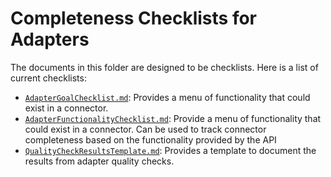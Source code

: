 # Completeness Checklists for Adapters

The documents in this folder are designed to be checklists. Here is a list of
current checklists:

- [`AdapterGoalChecklist.md`](AdapterGoalChecklist.md):
  Provides a menu of functionality that could exist in a connector.
- [`AdapterFunctionalityChecklist.md`](AdapterFunctionalityChecklist.md):
  Provide a menu of functionality that could exist in a connector. Can be used to track connector completeness based on the functionality provided by
  the API
- [`QualityCheckResultsTemplate.md`](QualityCheckResultsTemplate.md):
  Provides a template to document the results from adapter quality checks.
